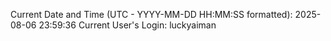 Current Date and Time (UTC - YYYY-MM-DD HH:MM:SS formatted): 2025-08-06 23:59:36
Current User's Login: luckyaiman
